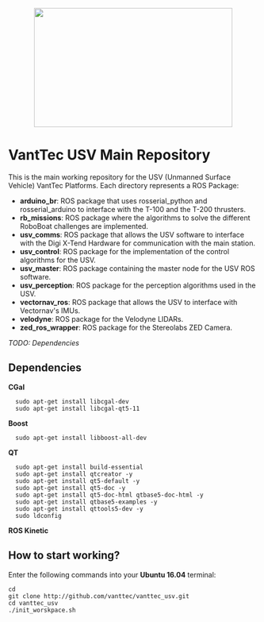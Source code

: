 <p align="center">
  <img src="https://github.com/vanttec/vanttec_usv/blob/master/docs/LogoNegro_Azul.png" width="400" height="240" align="center"/>

</p>

# VantTec USV Main Repository

This is the main working repository for the USV (Unmanned Surface Vehicle) VantTec Platforms. Each directory represents a ROS Package:

- **arduino_br**: ROS package that uses rosserial_python and rosserial_arduino to interface with the T-100 and the T-200 thrusters.
- **rb_missions**: ROS package where the algorithms to solve the different RoboBoat challenges are implemented.
- **usv_comms**: ROS package that allows the USV software to interface with the Digi X-Tend Hardware for communication with the main station.
- **usv_control**: ROS package for the implementation of the control algorithms for the USV.
- **usv_master**: ROS package containing the master node for the USV ROS software.
- **usv_perception**: ROS package for the perception algorithms used in the USV.
- **vectornav_ros**: ROS package that allows the USV to interface with Vectornav's IMUs.
- **velodyne**: ROS package for the Velodyne LIDARs.
- **zed_ros_wrapper**: ROS package for the Stereolabs ZED Camera.

*TODO: Dependencies*
## Dependencies
**CGal**
```
  sudo apt-get install libcgal-dev
  sudo apt-get install libcgal-qt5-11
```
**Boost**
```
  sudo apt-get install libboost-all-dev
```
**QT**
```
  sudo apt-get install build-essential
  sudo apt-get install qtcreator -y
  sudo apt-get install qt5-default -y
  sudo apt-get install qt5-doc -y
  sudo apt-get install qt5-doc-html qtbase5-doc-html -y
  sudo apt-get install qtbase5-examples -y
  sudo apt-get install qttools5-dev -y
  sudo ldconfig
```
**ROS Kinetic**


## How to start working?

Enter the following commands into your **Ubuntu 16.04** terminal:

```Shell
cd
git clone http://github.com/vanttec/vanttec_usv.git
cd vanttec_usv
./init_worskpace.sh
```


